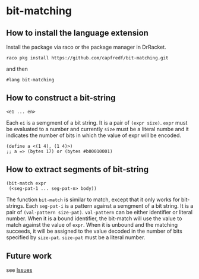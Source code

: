 # bit-matching

## How to install the language extension
Install the package via raco or the package manager in DrRacket.
```
raco pkg install https://github.com/capfredf/bit-matching.git
```
and then 
```
#lang bit-matching
```

## How to construct a bit-string
``` Racket
<e1 ... en>
```
Each `ei` is a semgment of a bit string. It is a pair of `(expr size)`. `expr` must be evaluated to a number and currently `size` must be a literal numbe and it indicates the number of bits in which the value of expr will be encoded.

```
(define a <(1 4), (1 4)>)
;; a => (bytes 17) or (bytes #b00010001)
```

## How to extract segments of bit-string
``` Racket
(bit-match expr
 (<seg-pat-1 ... seg-pat-n> body))
```
The function `bit-match` is similar to match, except that it only works for bit-strings.
Each `seg-pat-i` is a pattern against a semgment of a bit string. It is a pair of `(val-pattern size-pat)`. `val-pattern` can be either identifier or literal number. When it is a bound identifier, the bit-match will use the value to match against the value of `expr`. When it is unbound and the matching succeeds, it will be assigned to the value decoded in the number of bits specified by `size-pat`. 
`size-pat` must be a literal number.

## Future work
see [Issues](https://github.com/capfredf/bit-matching/issues)
